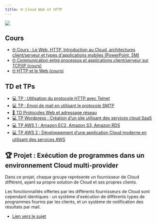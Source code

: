 ```yaml
---
title: 🌐 Cloud Web et HTTP
---
```


![](@assets/undraw/undraw_cloud-hosting_tfeh.svg)

## Cours

- [🤓 Cours : Le Web, HTTP, Introduction au Cloud, architectures client/serveur et types d'applications mobiles (PowerPoint, 5M)](/cours/cloud-web.pptx)
- [🤓 Communication entre processus et applications client/serveur sur TCP/IP (cours)](/cours/cloud/client-serveur-tcp-ip)
- [🤓 HTTP et le Web (cours)](/cours/cloud/http-web)

## TD et TPs

- [💻 TP : Utilisation du protocole HTTP avec Telnet](/cours/cloud/exo-telnet_http)
- [💻 TP : Envoi de mail en utilisant le protocole SMTP](/cours/cloud/exo-smtp)
- [📝 TD Protocoles Web et adressage réseau](/cours/cloud/protocoles-web-td)
- [💻 TP Wordpress : Création d’un site utilisant des services cloud SaaS](/cours/cloud/tp_wordpress)
- [💻 TP AWS 1 : Amazon EC2, Amazon S3, Amazon RDS](/cours/cloud/tp_aws-1)
- [💻 TP AWS 2 : Développement d’une application Cloud moderne en utilisant des services AWS](/cours/cloud/tp_aws-2)

## 🏆 Projet : Exécution de programmes dans un environnement Cloud multi-provider

Dans ce projet, chaque groupe représente un fournisseur de Cloud différent, ayant sa propre solution de Cloud et ses propres clients.

Les fonctionnalités offertes par les différents fournisseurs de Cloud sont cependant identiques : un système d'exécution de différents types de programmes fournis par les clients, et un système de notification des résultats par mail.

- [Lien vers le sujet](/cours/cloud/projet-multi-cloud)

